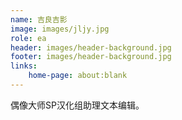 ```yaml
---
name: 吉良吉影
image: images/jljy.jpg
role: ea
header: images/header-background.jpg
footer: images/header-background.jpg
links:
    home-page: about:blank
---
```


偶像大师SP汉化组助理文本编辑。